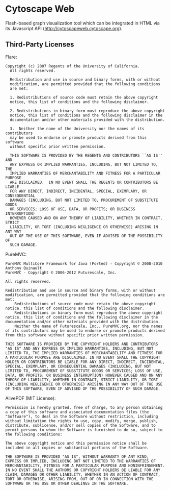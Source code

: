 Cytoscape Web
=============

Flash-based graph visualization tool which can be integrated in HTML via its Javascript API (http://cytoscapeweb.cytoscape.org).


Third-Party Licenses
--------------------

Flare:

	Copyright (c) 2007 Regents of the University of California.
	  All rights reserved.

	  Redistribution and use in source and binary forms, with or without
	  modification, are permitted provided that the following conditions
	  are met:

	  1. Redistributions of source code must retain the above copyright
	  notice, this list of conditions and the following disclaimer.

	  2. Redistributions in binary form must reproduce the above copyright
	  notice, this list of conditions and the following disclaimer in the
	  documentation and/or other materials provided with the distribution.

	  3.  Neither the name of the University nor the names of its contributors
	  may be used to endorse or promote products derived from this software
	  without specific prior written permission.

	  THIS SOFTWARE IS PROVIDED BY THE REGENTS AND CONTRIBUTORS ``AS IS'' AND
	  ANY EXPRESS OR IMPLIED WARRANTIES, INCLUDING, BUT NOT LIMITED TO, THE
	  IMPLIED WARRANTIES OF MERCHANTABILITY AND FITNESS FOR A PARTICULAR PURPOSE
	  ARE DISCLAIMED.  IN NO EVENT SHALL THE REGENTS OR CONTRIBUTORS BE LIABLE
	  FOR ANY DIRECT, INDIRECT, INCIDENTAL, SPECIAL, EXEMPLARY, OR CONSEQUENTIAL
	  DAMAGES (INCLUDING, BUT NOT LIMITED TO, PROCUREMENT OF SUBSTITUTE GOODS
	  OR SERVICES; LOSS OF USE, DATA, OR PROFITS; OR BUSINESS INTERRUPTION)
	  HOWEVER CAUSED AND ON ANY THEORY OF LIABILITY, WHETHER IN CONTRACT, STRICT
	  LIABILITY, OR TORT (INCLUDING NEGLIGENCE OR OTHERWISE) ARISING IN ANY WAY
	  OUT OF THE USE OF THIS SOFTWARE, EVEN IF ADVISED OF THE POSSIBILITY OF
	  SUCH DAMAGE.


PureMVC:

    PureMVC MultiCore Framework for Java (Ported) - Copyright © 2008-2010 Anthony Quinault
    PureMVC - Copyright © 2006-2012 Futurescale, Inc.

    All rights reserved.

    Redistribution and use in source and binary forms, with or without modification, are permitted provided that the following conditions are met:
        Redistributions of source code must retain the above copyright notice, this list of conditions and the following disclaimer.
        Redistributions in binary form must reproduce the above copyright notice, this list of conditions and the following disclaimer in the documentation and/or other materials provided with the distribution.
        Neither the name of Futurescale, Inc., PureMVC.org, nor the names of its contributors may be used to endorse or promote products derived from this software without specific prior written permission.

	THIS SOFTWARE IS PROVIDED BY THE COPYRIGHT HOLDERS AND CONTRIBUTORS "AS IS" AND ANY EXPRESS OR IMPLIED WARRANTIES, INCLUDING, BUT NOT LIMITED TO, THE IMPLIED WARRANTIES OF MERCHANTABILITY AND FITNESS FOR A PARTICULAR PURPOSE ARE DISCLAIMED. IN NO EVENT SHALL THE COPYRIGHT HOLDER OR CONTRIBUTORS BE LIABLE FOR ANY DIRECT, INDIRECT, INCIDENTAL, SPECIAL, EXEMPLARY, OR CONSEQUENTIAL DAMAGES (INCLUDING, BUT NOT LIMITED TO, PROCUREMENT OF SUBSTITUTE GOODS OR SERVICES; LOSS OF USE, DATA, OR PROFITS; OR BUSINESS INTERRUPTION) HOWEVER CAUSED AND ON ANY THEORY OF LIABILITY, WHETHER IN CONTRACT, STRICT LIABILITY, OR TORT (INCLUDING NEGLIGENCE OR OTHERWISE) ARISING IN ANY WAY OUT OF THE USE OF THIS SOFTWARE, EVEN IF ADVISED OF THE POSSIBILITY OF SUCH DAMAGE.



AlivePDF (MIT License):

	Permission is hereby granted, free of charge, to any person obtaining a copy of this software and associated documentation files (the "Software"), to deal in the Software without restriction, including without limitation the rights to use, copy, modify, merge, publish, distribute, sublicense, and/or sell copies of the Software, and to permit persons to whom the Software is furnished to do so, subject to the following conditions:

	The above copyright notice and this permission notice shall be included in all copies or substantial portions of the Software.

	THE SOFTWARE IS PROVIDED "AS IS", WITHOUT WARRANTY OF ANY KIND, EXPRESS OR IMPLIED, INCLUDING BUT NOT LIMITED TO THE WARRANTIES OF MERCHANTABILITY, FITNESS FOR A PARTICULAR PURPOSE AND NONINFRINGEMENT. IN NO EVENT SHALL THE AUTHORS OR COPYRIGHT HOLDERS BE LIABLE FOR ANY CLAIM, DAMAGES OR OTHER LIABILITY, WHETHER IN AN ACTION OF CONTRACT, TORT OR OTHERWISE, ARISING FROM, OUT OF OR IN CONNECTION WITH THE SOFTWARE OR THE USE OR OTHER DEALINGS IN THE SOFTWARE.
